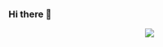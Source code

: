 ### Hi there 👋

<div align="center">
  <img src="https://github-readme-stats.vercel.app/api?username=codermast&show_icons=true&theme=transparent&hind=contribs" /> 
</div>

